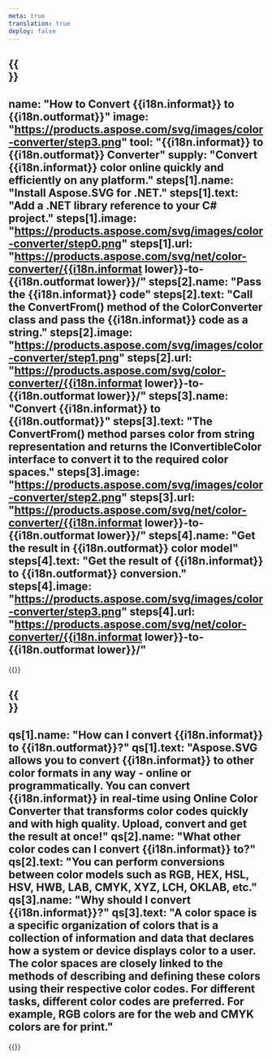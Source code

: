 ```yaml
---
meta: true
translation: true
deploy: false
---
```


{{<section howto>}}
---
name: "How to Convert {{i18n.informat}} to {{i18n.outformat}}"
image: "https://products.aspose.com/svg/images/color-converter/step3.png"
tool: "{{i18n.informat}} to {{i18n.outformat}} Converter"
supply: "Convert {{i18n.informat}} color online quickly and efficiently on any platform."
steps[1].name: "Install Aspose.SVG for .NET."
steps[1].text: "Add a .NET library reference to your C# project."
steps[1].image: "https://products.aspose.com/svg/images/color-converter/step0.png"
steps[1].url: "https://products.aspose.com/svg/net/color-converter/{{i18n.informat lower}}-to-{{i18n.outformat lower}}/"
steps[2].name: "Pass the {{i18n.informat}} code"
steps[2].text: "Call the ConvertFrom() method of the ColorConverter class and pass the {{i18n.informat}} code as a string."
steps[2].image: "https://products.aspose.com/svg/images/color-converter/step1.png"
steps[2].url: "https://products.aspose.com/svg/color-converter/{{i18n.informat lower}}-to-{{i18n.outformat lower}}/"
steps[3].name: "Convert {{i18n.informat}} to {{i18n.outformat}}"
steps[3].text: "The ConvertFrom() method parses color from string representation and returns the IConvertibleColor interface to convert it to the required color spaces."
steps[3].image: "https://products.aspose.com/svg/images/color-converter/step2.png"
steps[3].url: "https://products.aspose.com/svg/net/color-converter/{{i18n.informat lower}}-to-{{i18n.outformat lower}}/"
steps[4].name: "Get the result in {{i18n.outformat}} color model"
steps[4].text: "Get the result of {{i18n.informat}} to {{i18n.outformat}} conversion."
steps[4].image: "https://products.aspose.com/svg/images/color-converter/step3.png"
steps[4].url: "https://products.aspose.com/svg/net/color-converter/{{i18n.informat lower}}-to-{{i18n.outformat lower}}/"
---

{{<import path="/meta/schemas.md" section="howto">}}

{{<section faq>}}
---
qs[1].name: "How can I convert {{i18n.informat}} to {{i18n.outformat}}?"
qs[1].text: "Aspose.SVG allows you to convert {{i18n.informat}} to other color formats in any way - online or programmatically. You can convert {{i18n.informat}} in real-time using Online Color Converter that transforms color codes quickly and with high quality. Upload, convert and get the result at once!"
qs[2].name: "What other color codes can I convert {{i18n.informat}} to?"
qs[2].text: "You can perform conversions between color models such as RGB, HEX, HSL, HSV, HWB, LAB, CMYK, XYZ, LCH, OKLAB, etc."
qs[3].name: "Why should I convert {{i18n.informat}}?"
qs[3].text: "A color space is a specific organization of colors that is a collection of information and data that declares how a system or device displays color to a user. The color spaces are closely linked to the methods of describing and defining these colors using their respective color codes. For different tasks, different color codes are preferred. For example, RGB colors are for the web and CMYK colors are for print."
---

{{<import path="/meta/schemas.md" section="faq">}}

